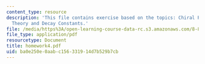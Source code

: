 ```yaml
---
content_type: resource
description: 'This file contains exercise based on the topics: Chiral Perturbation
  Theory and Decay Constants.'
file: /media/https%3A/open-learning-course-data-rc.s3.amazonaws.com/8-851-strong-interactions-effective-field-theories-of-qcd-spring-2006/ba0e250e0aabc156331914d7b529b7cb_homework4.pdf
file_type: application/pdf
resourcetype: Document
title: homework4.pdf
uid: ba0e250e-0aab-c156-3319-14d7b529b7cb
---
```

